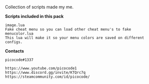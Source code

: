Collection of scripts made my me.

**Scripts included in this pack**

	image.lua
    Fake cheat menu so you can load other cheat menu's to fake
	menucolor.lua
    This lua will make it so your menu colors are saved on different configs.

**Contacts**

	picocode#1337
	
	https://www.youtube.com/picocode1
	https://www.discord.gg/invite/KTQrc7q
	https://steamcommunity.com/id/picocode/
